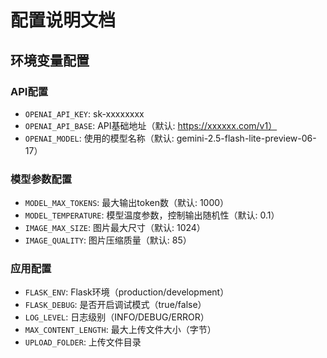 # 配置说明文档

## 环境变量配置

### API配置
- `OPENAI_API_KEY`: sk-xxxxxxxx
- `OPENAI_API_BASE`: API基础地址（默认: https://xxxxxx.com/v1）
- `OPENAI_MODEL`: 使用的模型名称（默认: gemini-2.5-flash-lite-preview-06-17）

### 模型参数配置
- `MODEL_MAX_TOKENS`: 最大输出token数（默认: 1000）
- `MODEL_TEMPERATURE`: 模型温度参数，控制输出随机性（默认: 0.1）
- `IMAGE_MAX_SIZE`: 图片最大尺寸（默认: 1024）
- `IMAGE_QUALITY`: 图片压缩质量（默认: 85）

### 应用配置
- `FLASK_ENV`: Flask环境（production/development）
- `FLASK_DEBUG`: 是否开启调试模式（true/false）
- `LOG_LEVEL`: 日志级别（INFO/DEBUG/ERROR）
- `MAX_CONTENT_LENGTH`: 最大上传文件大小（字节）
- `UPLOAD_FOLDER`: 上传文件目录

